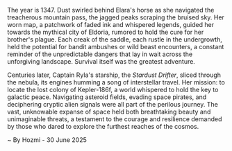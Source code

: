 
The year is 1347.  Dust swirled behind Elara's horse as she navigated the treacherous mountain pass, the jagged peaks scraping the bruised sky.  Her worn map, a patchwork of faded ink and whispered legends, guided her towards the mythical city of Eldoria, rumored to hold the cure for her brother's plague.  Each creak of the saddle, each rustle in the undergrowth, held the potential for bandit ambushes or wild beast encounters, a constant reminder of the unpredictable dangers that lay in wait across the unforgiving landscape.  Survival itself was the greatest adventure.

Centuries later, Captain Ryla's starship, the *Stardust Drifter*, sliced through the nebula, its engines humming a song of interstellar travel.  Her mission: to locate the lost colony of Kepler-186f, a world whispered to hold the key to galactic peace.  Navigating asteroid fields, evading space pirates, and deciphering cryptic alien signals were all part of the perilous journey.  The vast, unknowable expanse of space held both breathtaking beauty and unimaginable threats, a testament to the courage and resilience demanded by those who dared to explore the furthest reaches of the cosmos.

~ By Hozmi - 30 June 2025
